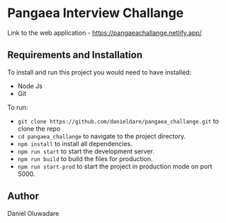 # Pangaea Interview Challange

Link to the web application - https://pangaeachallange.netlify.app/

## Requirements and Installation

To install and run this project you would need to have installed:

- Node Js
- Git

To run:

- `git clone https://github.com/danieldare/pangaea_challange.git` to clone the repo
- `cd pangaea_challange` to navigate to the project directory.
- `npm install` to install all dependencies.
- `npm run start` to start the development server.
- `npm run build` to build the files for production.
- `npm run start-prod` to start the project in production mode on port 5000.


## Author

Daniel Oluwadare
